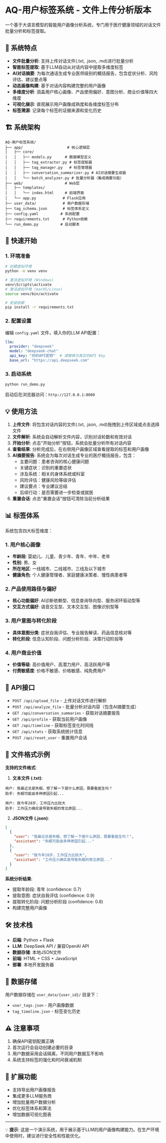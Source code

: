# AQ-用户标签系统 - 文件上传分析版本

一个基于大语言模型的智能用户画像分析系统，专门用于医疗健康领域的对话文件批量分析和标签提取。

## 🎯 系统特点

- **文件批量分析**: 支持上传对话文件(.txt, .json, .md)进行批量分析
- **智能标签提取**: 基于LLM自动从对话内容中提取多维度标签
- **AI对话摘要**: 为每次通话生成专业医师级别的概括报告，包含症状分析、风险评估、建议要点等
- **动态画像构建**: 基于对话内容构建完整的用户画像
- **多维度分析**: 涵盖用户核心画像、产品使用偏好、意图分析、商业价值等四大维度
- **可视化展示**: 直观展示用户画像成熟度和各维度标签分布
- **标签溯源**: 记录每个标签的证据来源和变化历史

## 🏗️ 系统架构

```
AQ-用户标签系统/
├── app/                    # 核心逻辑层
│   ├── core/              
│   │   ├── models.py      # 数据模型定义
│   │   ├── tag_extractor.py # 标签提取器
│   │   ├── tag_manager.py   # 标签管理器
│   │   ├── conversation_summarizer.py # AI对话摘要生成器
│   │   └── batch_analyzer.py # 批量分析器（集成摘要功能）
├── web/                   # Web层
│   ├── templates/
│   │   └── index.html     # 前端界面
│   └── app.py            # Flask应用
├── user_data/            # 用户数据存储
├── tag_schema.json       # 标签体系定义
├── config.yaml          # 系统配置
├── requirements.txt      # Python依赖
└── run_demo.py          # 启动脚本
```

## 🚀 快速开始

### 1. 环境准备

```bash
# 创建虚拟环境
python -m venv venv

# 激活虚拟环境 (Windows)
venv\Scripts\activate
# 激活虚拟环境 (macOS/Linux)
source venv/bin/activate

# 安装依赖
pip install -r requirements.txt
```

### 2. 配置设置

编辑 `config.yaml` 文件，填入你的LLM API配置：

```yaml
llm:
  provider: "deepseek"
  model: "deepseek-chat"
  api_key: "你的API密钥"  # 请替换为真实的API Key
  base_url: "https://api.deepseek.com"
```

### 3. 启动系统

```bash
python run_demo.py
```

启动后在浏览器访问：`http://127.0.0.1:8080`

## 💡 使用方法

1. **上传文件**: 将包含对话内容的文件(.txt, .json, .md)拖拽到上传区域或点击选择文件
2. **文件解析**: 系统会自动解析文件内容，识别对话轮数和有效对话
3. **开始分析**: 点击"开始分析"按钮，系统会批量分析所有对话内容
4. **查看结果**: 分析完成后，在右侧用户画像区域查看提取的标签和用户画像
5. **AI摘要报告**: 系统会为每次对话生成专业的医疗概括报告，包含：
   - 主要问题：患者咨询的核心健康问题
   - 关键症状：识别的重要症状
   - 涉及系统：相关的身体系统或科室
   - 风险评估：健康风险等级评估
   - 建议要点：专业建议总结
   - 后续行动：是否需要进一步检查或就医
6. **重置会话**: 点击"重置会话"按钮可清除当前分析结果

## 📊 标签体系

系统包含四大标签维度：

### 1. 用户核心画像
- **年龄段**: 婴幼儿、儿童、青少年、青年、中年、老年
- **性别**: 男、女  
- **所在地区**: 一线城市、二线城市、三线及以下城市
- **健康角色**: 个人健康管理者、家庭健康决策者、慢性病患者等

### 2. 产品使用路径与偏好
- **核心功能偏好**: AI诊断依赖型、信息查询导向型、服务闭环驱动型等
- **交互方式偏好**: 语音交互型、文本交互型、图像识别型等

### 3. 用户意图与转化阶段  
- **具体意图分类**: 症状自我评估、专业报告解读、药品信息核对等
- **转化阶段**: 信息认知阶段、问题分析阶段、决策行动阶段等

### 4. 用户商业价值
- **价值等级**: 高价值用户、高潜力用户、高活跃用户等
- **付费敏感度**: 价格不敏感、价格敏感、纯免费用户

## 🔧 API接口

- `POST /api/upload_file` - 上传对话文件进行解析
- `POST /api/analyze_file` - 批量分析对话内容（包含AI摘要生成）
- `GET /api/conversation_summaries` - 获取对话摘要报告
- `GET /api/profile` - 获取当前用户画像
- `GET /api/timeline` - 获取标签变化时间线
- `GET /api/stats` - 获取系统统计信息
- `POST /api/reset_user` - 重置用户会话

## 📝 文件格式示例

**支持的文件格式**:

1. **文本文件 (.txt)**:
```
用户: 我最近总是失眠，想了解一下是什么原因，需要看医生吗？
助手: 失眠可能由多种原因引起...

用户: 我今年28岁，工作压力比较大
助手: 工作压力确实是导致失眠的常见原因...
```

2. **JSON文件 (.json)**:
```json
[
  {
    "user": "我最近总是失眠，想了解一下是什么原因，需要看医生吗？",
    "assistant": "失眠可能由多种原因引起..."
  },
  {
    "user": "我今年28岁，工作压力比较大",
    "assistant": "工作压力确实是导致失眠的常见原因..."
  }
]
```

**系统分析结果**:
- 提取年龄段: 青年 (confidence: 0.7)
- 提取意图: 症状自我评估 (confidence: 0.9)  
- 提取转化阶段: 问题分析阶段 (confidence: 0.8)
- 构建完整用户画像

## 🛠️ 技术栈

- **后端**: Python + Flask
- **LLM**: DeepSeek API / 兼容OpenAI API
- **数据存储**: 本地JSON文件
- **前端**: HTML + CSS + JavaScript
- **部署**: 本地开发服务器

## 📁 数据存储

用户数据存储在 `user_data/{user_id}/` 目录下：
- `user_tags.json` - 用户画像数据
- `tag_timeline.json` - 标签变化历史

## ⚠️ 注意事项

1. 确保API密钥配置正确
2. 首次运行会自动创建必要的目录
3. 用户数据采用会话隔离，不同用户数据互不影响
4. 系统支持标签的强化和时间衰减机制

## 🔮 扩展功能

- 支持导出用户画像报告
- 集成更多LLM服务商
- 增加批量用户数据分析
- 优化标签体系和算法
- 增加数据可视化图表

---

💡 **提示**: 这是一个演示系统，用于展示基于LLM的用户画像构建能力。在生产环境中使用时，建议进行安全性和性能优化。
